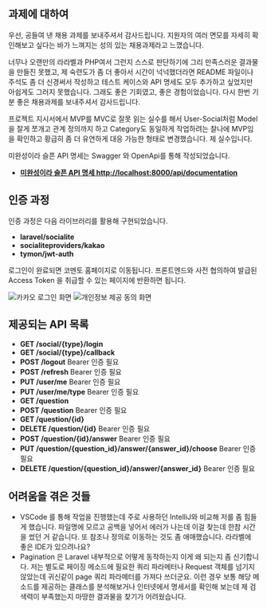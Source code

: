 ## 과제에 대하여

우선, 공들여 낸 채용 과제를 보내주셔서 감사드립니다. 지원자의 여러 면모를 자세히 확인해보고 싶다는 바가 느껴지는 성의 있는 채용과제라고 느꼈습니다. 

너무나 오랜만의 라라벨과 PHP여서 그런지 스스로 판단하기에 그리 만족스러운 결과물을 만들진 못했고, 제 숙련도가 좀 더 좋아서 시간이 넉넉했더라면 README 파일이나 주석도 좀 더 신경써서 작성하고 테스트 케이스와 API 명세도 모두 추가하고 싶었지만 아쉽게도 그러지 못했습니다. 그래도 좋은 기회였고, 좋은 경험이었습니다. 다시 한번 기분 좋은 채용과제를 보내주셔서 감사드립니다.

프로젝트 지시서에서 MVP를 MVC로 잘못 읽는 실수를 해서 User-Social처럼 Model을 잘게 쪼개고 관계 정의까지 하고 Category도 동일하게 작업하려는 찰나에 MVP임을 확인하고 황급히 좀 더 유연하게 대응 가능한 형태로 변경했습니다. 제 실수입니다.

미완성이라 슬픈 API 명세는 Swagger 와 OpenApi를 통해 작성되었습니다.
- **[미완성이라 슬픈 API 명세 http://localhost:8000/api/documentation](http://localhost:8000/api/documentation)**

## 인증 과정

인증 과정은 다음 라이브러리를 활용해 구현되었습니다. 

- **laravel/socialite**
- **socialiteproviders/kakao**
- **tymon/jwt-auth**

로그인이 완료되면 코멘토 홈페이지로 이동됩니다. 프론트엔드와 사전 협의하여 발급된 Access Token 을 취급할 수 있는 페이지에 반환하면 됩니다.

![카카오 로그인 화면](https://github.com/BeingApple/comento-test-laravel/assets/21231415/36bd335d-106a-415a-9832-b58e150aa44f)
![개인정보 제공 동의 화면](https://github.com/BeingApple/comento-test-laravel/assets/21231415/3b52d9d4-bcf8-43a8-83bf-1a080d1a0fe1)

## 제공되는 API 목록
- **GET /social/{type}/login** 
- **GET /social/{type}/callback**
- **POST /logout** Bearer 인증 필요
- **POST /refresh** Bearer 인증 필요
- **PUT /user/me** Bearer 인증 필요
- **PUT /user/me/type** Bearer 인증 필요
- **GET /question**
- **POST /question** Bearer 인증 필요
- **GET /question/{id}**
- **DELETE /question/{id}** Bearer 인증 필요
- **POST /question/{id}/answer** Bearer 인증 필요
- **PUT /question/{question_id}/answer/{answer_id}/choose** Bearer 인증 필요
- **DELETE /question/{question_id}/answer/{answer_id}** Bearer 인증 필요

## 어려움을 겪은 것들

- VSCode 를 통해 작업을 진행했는데 주로 사용하던 IntelliJ와 비교해 저를 좀 힘들게 했습니다. 파일명에 모르고 공백을 넣어서 에러가 나는데 이걸 찾는데 한참 시간을 썼던 거 같습니다. 또 참조나 정의로 이동하는 것도 좀 애매했습니다. 라라벨에 좋은 IDE가 있으려나요?
- Pagination 은 Laravel 내부적으로 어떻게 동작하는지 이게 왜 되는지 좀 신기합니다. 저는 별도로 페이징 메소드에 필요한 쿼리 파라메터나 Request 객체를 넘기지 않았는데 귀신같이 page 쿼리 파라메터를 가져다 쓰더군요. 이런 경우 보통 해당 메소드를 제공하는 클래스를 분석해보거나 인터넷에서 명세서를 확인해 보는데 제 검색력이 부족했는지 마땅한 결과물을 찾기가 어려웠습니다.